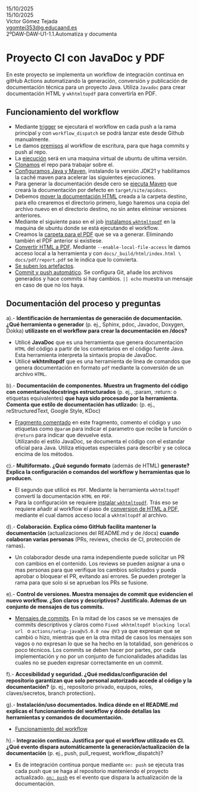 15/10/2025  
15/10/2025  
Víctor Gómez Tejada  
vgomtej353@g.educaand.es  
2ºDAW-DAW-U1-1.1.Automatiza y documenta

# Proyecto CI con JavaDoc y PDF

En este proyecto se implementa un workflow de integración continua en gitHub Actions automatizando la generación, conversión y publicación de documentación técnica para un proyecto Java. Utiliza `Javadoc` para crear documentación HTML y `wkhtmltopdf` para convertirla en PDF. 


## Funcionamiento del workflow

* Mediante [trigger](https://github.com/Trevictus/daw-1.1.AutomatizaYDocumenta-vgt/blob/362590477179d06b365545cbba94678b1366f59a/.github/workflows/main.yml#L3C1-L9C21) se ejecutará el workflow en cada push a la rama principal y con `workflow_dispatch` se podrá lanzar este desde Github manualmente.
* Le damos [premisos](https://github.com/Trevictus/daw-1.1.AutomatizaYDocumenta-vgt/blob/362590477179d06b365545cbba94678b1366f59a/.github/workflows/main.yml#L11-L13) al workflow de escritura, para que haga commits y push al repo.
* La [ejecución](https://github.com/Trevictus/daw-1.1.AutomatizaYDocumenta-vgt/blob/362590477179d06b365545cbba94678b1366f59a/.github/workflows/main.yml#L17-L18) será en una maquina virtual de ubuntu de ultima versión.
* [Clonamos](https://github.com/Trevictus/daw-1.1.AutomatizaYDocumenta-vgt/blob/362590477179d06b365545cbba94678b1366f59a/.github/workflows/main.yml#L19-L22) el repo para trabajar sobre el.
* [Configuramos Java y Maven](https://github.com/Trevictus/daw-1.1.AutomatizaYDocumenta-vgt/blob/362590477179d06b365545cbba94678b1366f59a/.github/workflows/main.yml#L24-L30), instalando la versión JDK21 y habilitamos la caché maven para acelerar las siguientes ejecuciones.
* Para generar la documentación desde cero se [ejecuta Maven](https://github.com/Trevictus/daw-1.1.AutomatizaYDocumenta-vgt/blob/362590477179d06b365545cbba94678b1366f59a/.github/workflows/main.yml#L32-L34) que creará la documentación por defecto en `target/site/apidocs`.
* Debemos [mover la documentación HTML](https://github.com/Trevictus/daw-1.1.AutomatizaYDocumenta-vgt/blob/362590477179d06b365545cbba94678b1366f59a/.github/workflows/main.yml#L36-L41) creada a la carpeta destino, para ello crearemos el directorio primero, luego haremos una copia del archivo nuevo en el directorio destino, no sin antes eliminar versiones anteriores.
* Mediante el siguiente paso en el job [instalamos `wkhtmltopdf`](https://github.com/Trevictus/daw-1.1.AutomatizaYDocumenta-vgt/blob/362590477179d06b365545cbba94678b1366f59a/.github/workflows/main.yml#L43-L47) en la maquina de ubuntu donde se está ejecutando el workflow.
* Creamos la [carpeta para el PDF](https://github.com/Trevictus/daw-1.1.AutomatizaYDocumenta-vgt/blob/362590477179d06b365545cbba94678b1366f59a/.github/workflows/main.yml#L49-L53) que se va a generar. Eliminando también el PDF anterior si existiese.
* [Convertir HTML a PDF](https://github.com/Trevictus/daw-1.1.AutomatizaYDocumenta-vgt/blob/362590477179d06b365545cbba94678b1366f59a/.github/workflows/main.yml#L55-L60). Mediante `--enable-local-file-access` le damos acceso local a la herramienta y con `docs/_build/html/index.html \ docs/pdf/report.pdf` se le indica que lo convierta.
* [Se suben los artefactos](https://github.com/Trevictus/daw-1.1.AutomatizaYDocumenta-vgt/blob/362590477179d06b365545cbba94678b1366f59a/.github/workflows/main.yml#L63-L70).
* [Commit y push automático](https://github.com/Trevictus/daw-1.1.AutomatizaYDocumenta-vgt/blob/362590477179d06b365545cbba94678b1366f59a/.github/workflows/main.yml#L72-L80). Se configura Git, añade los archivos generados y hace commits si hay cambios. `|| echo` muestra un mensaje en caso de que no los haya.

## Documentación del proceso y preguntas

a).- **Identificación de herramientas de generación de documentación. ¿Qué herramienta o generador** (p. ej., Sphinx, pdoc, Javadoc, Doxygen, Dokka) **utilizaste en el workflow para crear la documentación en /docs?**  

* Utilicé **JavaDoc** que es una herramienta que genera documentación `HTML` del código a partir de los comentarios en el código fuente Java. Esta herramienta interpreta la sintaxis propia de JavaDoc. 
* Utilicé **wkhtmltopdf** que es una herramienta de línea de comandos que genera documentación en formato `pdf` mediante la conversión de un archivo `HTML`. 

b).- **Documentación de componentes. Muestra un fragmento del código con comentarios/docstrings estructurados** (p. ej., :param, :return: o etiquetas equivalentes) **que haya sido procesado por la herramienta. Comenta que estilo de documentación has utlizado:** (p. ej., reStructuredText, Google Style, KDoc)  

* [Fragmento comentado](https://github.com/Trevictus/proyecto-vgt/blob/b4bb7b6af60555c64a00cd98b89ea1d68a49f895/src/main/java/NombreInvertido.java#L32C5-L39C62) en este fragmento, comento el código y uso etiquetas como `@param` para indicar el parametro que recibe la función o `@return` para indicar que devuelve esta.  
Utilizando el estilo JavaDoc, se documenta el código con el estandar oficial para Java. Utiliza etiquetas especiales para describir y se coloca encima de los métodos.  

c).- **Multiformato. ¿Qué segundo formato** (además de HTML) **generaste? Explica la configuración o comandos del workflow y herramientas que lo producen.**  

* El segundo que utilicé es `PDF`. Mediante la herramienta `wkhtmltopdf` convertí la documentación `HTML` en `PDF`.
* Para la configuración se requiere [instalar `wkhtmltopdf`](https://github.com/Trevictus/proyecto-vgt/blob/b4bb7b6af60555c64a00cd98b89ea1d68a49f895/.github/workflows/main.yml#L43C7-L47C26). Trás eso se requiere añadir al workflow el paso de [conversion de HTML a PDF](https://github.com/Trevictus/proyecto-vgt/blob/b4bb7b6af60555c64a00cd98b89ea1d68a49f895/.github/workflows/main.yml#L55C7-L60C30), mediante el cual damos acceso local a `wkhtmltopdf` al archivo.

d).-	**Colaboración. Explica cómo GitHub facilita mantener la documentación** (actualizaciones del README.md y de /docs) **cuando colaboran varias personas** (PRs, reviews, checks de CI, protección de ramas)**.**  

* Un colaborador desde una rama independiente puede solicitar un PR con cambios en el contenido. Los reviews se pueden asignar a una o mas personas para que verifique los cambios solicitados y pueda aprobar o bloquear el PR, evitando así errores. Se pueden proteger la rama para que solo si se aprueban los PRs se fusione.

e).-	**Control de versiones. Muestra mensajes de commit que evidencien el nuevo workflow. ¿Son claros y descriptivos? Justifícalo. Ademas de un conjunto de mensajes de tus commits.**  

* [Mensajes de commits](https://github.com/Trevictus/proyecto-vgt/commits/main/). En la mitad de los casos se ve mensajes de commits descriptivos y claros como `Fixed wkhtmltopdf blocking local url
` o `actions/setup-java@v5.0.0 now @V3` ya que expresan que se cambió o hizo, mientras que en la otra mitad de casos los mensajes son vagos o no expresan lo que se ha hecho en la totalidad, son genéricos o poco técnicos. Los commits se deben hacer por partes, por cada implementación y no por un conjunto de funcionalidades añadidas las cuales no se pueden expresar correctamente en un commit.

f).-	**Accesibilidad y seguridad. ¿Qué medidas/configuración del repositorio garantizan que solo personal autorizado accede al código y la documentación?** (p. ej., repositorio privado, equipos, roles, claves/secretos, branch protection)**.**  

g).-	**Instalación/uso documentados. Indica dónde en el README.md explicas el funcionamiento del workflow y dónde detallas las herramientas y comandos de documentación.**  

* [Funcionamiento del workflow](#funcionamiento-del-workflow)

h).-	**Integración continua. Justifica por qué el workflow utilizado es CI. ¿Qué evento dispara automáticamente la generación/actualización de la documentación** (p. ej., push, pull_request, workflow_dispatch)?

* Es de integración continua porque mediante `on: push` se ejecuta tras cada push que se haga al repositorio manteniendo el proyecto actualizado. [`on: push`](https://github.com/Trevictus/proyecto-vgt/blob/b4bb7b6af60555c64a00cd98b89ea1d68a49f895/.github/workflows/main.yml#L3C1-L5C8) es el evento que dispara la actualización de la documentación.

